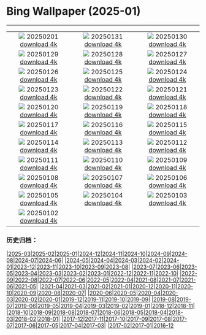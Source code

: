 # Bing Wallpaper (2025-01)
**************
| | | |
| :----: | :----: | :----: |
| ![](https://www.bing.com/th?id=OHR.FestungKonigsteinElbsandsteingebirge_ZH-CN2192655745_1920x1080.jpg) 20250201 [download 4k](https://www.bing.com/th?id=OHR.FestungKonigsteinElbsandsteingebirge_ZH-CN2192655745_UHD.jpg) | ![](https://www.bing.com/th?id=OHR.PlainsZebra_ZH-CN1989542307_1920x1080.jpg) 20250131 [download 4k](https://www.bing.com/th?id=OHR.PlainsZebra_ZH-CN1989542307_UHD.jpg) | ![](https://www.bing.com/th?id=OHR.OrdesaSpain_ZH-CN1445868068_1920x1080.jpg) 20250130 [download 4k](https://www.bing.com/th?id=OHR.OrdesaSpain_ZH-CN1445868068_UHD.jpg) |
| ![](https://www.bing.com/th?id=OHR.SpringFestival25Y_ZH-CN6133182159_1920x1080.jpg) 20250129 [download 4k](https://www.bing.com/th?id=OHR.SpringFestival25Y_ZH-CN6133182159_UHD.jpg) | ![](https://www.bing.com/th?id=OHR.LunarNewYearEve25Y_ZH-CN6059625695_1920x1080.jpg) 20250128 [download 4k](https://www.bing.com/th?id=OHR.LunarNewYearEve25Y_ZH-CN6059625695_UHD.jpg) | ![](https://www.bing.com/th?id=OHR.CanyonSnow_ZH-CN3910130781_1920x1080.jpg) 20250127 [download 4k](https://www.bing.com/th?id=OHR.CanyonSnow_ZH-CN3910130781_UHD.jpg) |
| ![](https://www.bing.com/th?id=OHR.FrostedBeech_ZH-CN2845716018_1920x1080.jpg) 20250126 [download 4k](https://www.bing.com/th?id=OHR.FrostedBeech_ZH-CN2845716018_UHD.jpg) | ![](https://www.bing.com/th?id=OHR.PortoSunset_ZH-CN2388246668_1920x1080.jpg) 20250125 [download 4k](https://www.bing.com/th?id=OHR.PortoSunset_ZH-CN2388246668_UHD.jpg) | ![](https://www.bing.com/th?id=OHR.IcelandGeyser_ZH-CN2136665867_1920x1080.jpg) 20250124 [download 4k](https://www.bing.com/th?id=OHR.IcelandGeyser_ZH-CN2136665867_UHD.jpg) |
| ![](https://www.bing.com/th?id=OHR.DeerValley_ZH-CN6029262704_1920x1080.jpg) 20250123 [download 4k](https://www.bing.com/th?id=OHR.DeerValley_ZH-CN6029262704_UHD.jpg) | ![](https://www.bing.com/th?id=OHR.PetraMonastery_ZH-CN5091189333_1920x1080.jpg) 20250122 [download 4k](https://www.bing.com/th?id=OHR.PetraMonastery_ZH-CN5091189333_UHD.jpg) | ![](https://www.bing.com/th?id=OHR.NapoliPizza_ZH-CN4698906448_1920x1080.jpg) 20250121 [download 4k](https://www.bing.com/th?id=OHR.NapoliPizza_ZH-CN4698906448_UHD.jpg) |
| ![](https://www.bing.com/th?id=OHR.DutchSquirrel_ZH-CN3896893818_1920x1080.jpg) 20250120 [download 4k](https://www.bing.com/th?id=OHR.DutchSquirrel_ZH-CN3896893818_UHD.jpg) | ![](https://www.bing.com/th?id=OHR.NeptunesGrotto_ZH-CN3092540170_1920x1080.jpg) 20250119 [download 4k](https://www.bing.com/th?id=OHR.NeptunesGrotto_ZH-CN3092540170_UHD.jpg) | ![](https://www.bing.com/th?id=OHR.WhiteSandsNP_ZH-CN2517618394_1920x1080.jpg) 20250118 [download 4k](https://www.bing.com/th?id=OHR.WhiteSandsNP_ZH-CN2517618394_UHD.jpg) |
| ![](https://www.bing.com/th?id=OHR.PelicanPortrait_ZH-CN1928504597_1920x1080.jpg) 20250117 [download 4k](https://www.bing.com/th?id=OHR.PelicanPortrait_ZH-CN1928504597_UHD.jpg) | ![](https://www.bing.com/th?id=OHR.PinnaclesPeaks_ZH-CN1603877182_1920x1080.jpg) 20250116 [download 4k](https://www.bing.com/th?id=OHR.PinnaclesPeaks_ZH-CN1603877182_UHD.jpg) | ![](https://www.bing.com/th?id=OHR.PointeDiable_ZH-CN0610493136_1920x1080.jpg) 20250115 [download 4k](https://www.bing.com/th?id=OHR.PointeDiable_ZH-CN0610493136_UHD.jpg) |
| ![](https://www.bing.com/th?id=OHR.CadizSpain_ZH-CN0032172399_1920x1080.jpg) 20250114 [download 4k](https://www.bing.com/th?id=OHR.CadizSpain_ZH-CN0032172399_UHD.jpg) | ![](https://www.bing.com/th?id=OHR.CoastalWales_ZH-CN9113929287_1920x1080.jpg) 20250113 [download 4k](https://www.bing.com/th?id=OHR.CoastalWales_ZH-CN9113929287_UHD.jpg) | ![](https://www.bing.com/th?id=OHR.CrescentTail_ZH-CN8283248964_1920x1080.jpg) 20250112 [download 4k](https://www.bing.com/th?id=OHR.CrescentTail_ZH-CN8283248964_UHD.jpg) |
| ![](https://www.bing.com/th?id=OHR.MeknesMorocco_ZH-CN7953910585_1920x1080.jpg) 20250111 [download 4k](https://www.bing.com/th?id=OHR.MeknesMorocco_ZH-CN7953910585_UHD.jpg) | ![](https://www.bing.com/th?id=OHR.BubbleLake_ZH-CN7146244555_1920x1080.jpg) 20250110 [download 4k](https://www.bing.com/th?id=OHR.BubbleLake_ZH-CN7146244555_UHD.jpg) | ![](https://www.bing.com/th?id=OHR.NamibiaDunes_ZH-CN5102483490_1920x1080.jpg) 20250109 [download 4k](https://www.bing.com/th?id=OHR.NamibiaDunes_ZH-CN5102483490_UHD.jpg) |
| ![](https://www.bing.com/th?id=OHR.GreatWallStairs_ZH-CN4045949792_1920x1080.jpg) 20250108 [download 4k](https://www.bing.com/th?id=OHR.GreatWallStairs_ZH-CN4045949792_UHD.jpg) | ![](https://www.bing.com/th?id=OHR.BouldersNZ_ZH-CN6750253580_1920x1080.jpg) 20250107 [download 4k](https://www.bing.com/th?id=OHR.BouldersNZ_ZH-CN6750253580_UHD.jpg) | ![](https://www.bing.com/th?id=OHR.RavennaBasilica_ZH-CN1406474730_1920x1080.jpg) 20250106 [download 4k](https://www.bing.com/th?id=OHR.RavennaBasilica_ZH-CN1406474730_UHD.jpg) |
| ![](https://www.bing.com/th?id=OHR.PlumParakeet_ZH-CN0311942558_1920x1080.jpg) 20250105 [download 4k](https://www.bing.com/th?id=OHR.PlumParakeet_ZH-CN0311942558_UHD.jpg) | ![](https://www.bing.com/th?id=OHR.VietnamFalls_ZH-CN9659529108_1920x1080.jpg) 20250104 [download 4k](https://www.bing.com/th?id=OHR.VietnamFalls_ZH-CN9659529108_UHD.jpg) | ![](https://www.bing.com/th?id=OHR.TolkienOxford_ZH-CN6331694590_1920x1080.jpg) 20250103 [download 4k](https://www.bing.com/th?id=OHR.TolkienOxford_ZH-CN6331694590_UHD.jpg) |
| ![](https://www.bing.com/th?id=OHR.ArdezSwitzerland_ZH-CN5605305240_1920x1080.jpg) 20250102 [download 4k](https://www.bing.com/th?id=OHR.ArdezSwitzerland_ZH-CN5605305240_UHD.jpg) |  |  |

### 历史归档：

|[2025-03](/2025-03/2025-03.md)|[2025-02](/2025-02/2025-02.md)|[2025-01](/2025-01/2025-01.md)|[2024-12](/2024-12/2024-12.md)|[2024-11](/2024-11/2024-11.md)|[2024-10](/2024-10/2024-10.md)|[2024-09](/2024-09/2024-09.md)|[2024-08](/2024-08/2024-08.md)|[2024-07](/2024-07/2024-07.md)|[2024-06](/2024-06/2024-06.md)|
|[2024-05](/2024-05/2024-05.md)|[2024-04](/2024-04/2024-04.md)|[2024-03](/2024-03/2024-03.md)|[2024-02](/2024-02/2024-02.md)|[2024-01](/2024-01/2024-01.md)|[2023-12](/2023-12/2023-12.md)|[2023-11](/2023-11/2023-11.md)|[2023-10](/2023-10/2023-10.md)|[2023-09](/2023-09/2023-09.md)|[2023-08](/2023-08/2023-08.md)|
|[2023-07](/2023-07/2023-07.md)|[2023-06](/2023-06/2023-06.md)|[2023-05](/2023-05/2023-05.md)|[2023-04](/2023-04/2023-04.md)|[2023-03](/2023-03/2023-03.md)|[2023-02](/2023-02/2023-02.md)|[2023-01](/2023-01/2023-01.md)|[2022-12](/2022-12/2022-12.md)|[2022-11](/2022-11/2022-11.md)|[2022-10](/2022-10/2022-10.md)|
|[2022-09](/2022-09/2022-09.md)|[2022-08](/2022-08/2022-08.md)|[2022-07](/2022-07/2022-07.md)|[2022-06](/2022-06/2022-06.md)|[2022-05](/2022-05/2022-05.md)|[2022-04](/2022-04/2022-04.md)|[2021-08](/2021-08/2021-08.md)|[2021-07](/2021-07/2021-07.md)|[2021-06](/2021-06/2021-06.md)|[2021-05](/2021-05/2021-05.md)|
|[2021-04](/2021-04/2021-04.md)|[2021-03](/2021-03/2021-03.md)|[2021-02](/2021-02/2021-02.md)|[2021-01](/2021-01/2021-01.md)|[2020-12](/2020-12/2020-12.md)|[2020-11](/2020-11/2020-11.md)|[2020-10](/2020-10/2020-10.md)|[2020-09](/2020-09/2020-09.md)|[2020-08](/2020-08/2020-08.md)|[2020-07](/2020-07/2020-07.md)|
|[2020-06](/2020-06/2020-06.md)|[2020-05](/2020-05/2020-05.md)|[2020-04](/2020-04/2020-04.md)|[2020-03](/2020-03/2020-03.md)|[2020-02](/2020-02/2020-02.md)|[2020-01](/2020-01/2020-01.md)|[2019-12](/2019-12/2019-12.md)|[2019-11](/2019-11/2019-11.md)|[2019-10](/2019-10/2019-10.md)|[2019-09](/2019-09/2019-09.md)|
|[2019-08](/2019-08/2019-08.md)|[2019-07](/2019-07/2019-07.md)|[2019-06](/2019-06/2019-06.md)|[2019-05](/2019-05/2019-05.md)|[2019-04](/2019-04/2019-04.md)|[2019-03](/2019-03/2019-03.md)|[2019-02](/2019-02/2019-02.md)|[2019-01](/2019-01/2019-01.md)|[2018-12](/2018-12/2018-12.md)|[2018-11](/2018-11/2018-11.md)|
|[2018-10](/2018-10/2018-10.md)|[2018-09](/2018-09/2018-09.md)|[2018-08](/2018-08/2018-08.md)|[2018-07](/2018-07/2018-07.md)|[2018-06](/2018-06/2018-06.md)|[2018-05](/2018-05/2018-05.md)|[2018-04](/2018-04/2018-04.md)|[2018-03](/2018-03/2018-03.md)|[2018-02](/2018-02/2018-02.md)|[2018-01](/2018-01/2018-01.md)|
|[2017-12](/2017-12/2017-12.md)|[2017-11](/2017-11/2017-11.md)|[2017-10](/2017-10/2017-10.md)|[2017-09](/2017-09/2017-09.md)|[2017-08](/2017-08/2017-08.md)|[2017-07](/2017-07/2017-07.md)|[2017-06](/2017-06/2017-06.md)|[2017-05](/2017-05/2017-05.md)|[2017-04](/2017-04/2017-04.md)|[2017-03](/2017-03/2017-03.md)|
|[2017-02](/2017-02/2017-02.md)|[2017-01](/2017-01/2017-01.md)|[2016-12](/2016-12/2016-12.md)